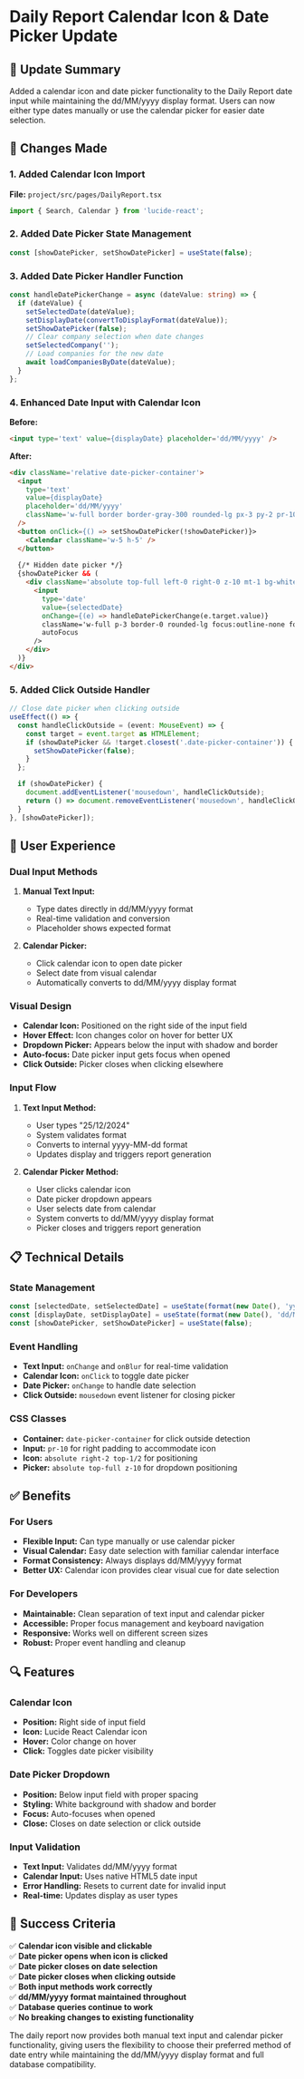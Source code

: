 # Daily Report Calendar Icon & Date Picker Update

## 🎯 Update Summary

Added a calendar icon and date picker functionality to the Daily Report date input while maintaining the dd/MM/yyyy display format. Users can now either type dates manually or use the calendar picker for easier date selection.

## 🔧 Changes Made

### 1. Added Calendar Icon Import

**File:** `project/src/pages/DailyReport.tsx`

```typescript
import { Search, Calendar } from 'lucide-react';
```

### 2. Added Date Picker State Management

```typescript
const [showDatePicker, setShowDatePicker] = useState(false);
```

### 3. Added Date Picker Handler Function

```typescript
const handleDatePickerChange = async (dateValue: string) => {
  if (dateValue) {
    setSelectedDate(dateValue);
    setDisplayDate(convertToDisplayFormat(dateValue));
    setShowDatePicker(false);
    // Clear company selection when date changes
    setSelectedCompany('');
    // Load companies for the new date
    await loadCompaniesByDate(dateValue);
  }
};
```

### 4. Enhanced Date Input with Calendar Icon

**Before:**
```html
<input type='text' value={displayDate} placeholder='dd/MM/yyyy' />
```

**After:**
```html
<div className='relative date-picker-container'>
  <input 
    type='text' 
    value={displayDate} 
    placeholder='dd/MM/yyyy'
    className='w-full border border-gray-300 rounded-lg px-3 py-2 pr-10'
  />
  <button onClick={() => setShowDatePicker(!showDatePicker)}>
    <Calendar className='w-5 h-5' />
  </button>
  
  {/* Hidden date picker */}
  {showDatePicker && (
    <div className='absolute top-full left-0 right-0 z-10 mt-1 bg-white border border-gray-300 rounded-lg shadow-lg'>
      <input
        type='date'
        value={selectedDate}
        onChange={(e) => handleDatePickerChange(e.target.value)}
        className='w-full p-3 border-0 rounded-lg focus:outline-none focus:ring-2 focus:ring-blue-500'
        autoFocus
      />
    </div>
  )}
</div>
```

### 5. Added Click Outside Handler

```typescript
// Close date picker when clicking outside
useEffect(() => {
  const handleClickOutside = (event: MouseEvent) => {
    const target = event.target as HTMLElement;
    if (showDatePicker && !target.closest('.date-picker-container')) {
      setShowDatePicker(false);
    }
  };

  if (showDatePicker) {
    document.addEventListener('mousedown', handleClickOutside);
    return () => document.removeEventListener('mousedown', handleClickOutside);
  }
}, [showDatePicker]);
```

## 🚀 User Experience

### Dual Input Methods

1. **Manual Text Input:**
   - Type dates directly in dd/MM/yyyy format
   - Real-time validation and conversion
   - Placeholder shows expected format

2. **Calendar Picker:**
   - Click calendar icon to open date picker
   - Select date from visual calendar
   - Automatically converts to dd/MM/yyyy display format

### Visual Design

- **Calendar Icon:** Positioned on the right side of the input field
- **Hover Effect:** Icon changes color on hover for better UX
- **Dropdown Picker:** Appears below the input with shadow and border
- **Auto-focus:** Date picker input gets focus when opened
- **Click Outside:** Picker closes when clicking elsewhere

### Input Flow

1. **Text Input Method:**
   - User types "25/12/2024"
   - System validates format
   - Converts to internal yyyy-MM-dd format
   - Updates display and triggers report generation

2. **Calendar Picker Method:**
   - User clicks calendar icon
   - Date picker dropdown appears
   - User selects date from calendar
   - System converts to dd/MM/yyyy display format
   - Picker closes and triggers report generation

## 📋 Technical Details

### State Management
```typescript
const [selectedDate, setSelectedDate] = useState(format(new Date(), 'yyyy-MM-dd')); // For DB
const [displayDate, setDisplayDate] = useState(format(new Date(), 'dd/MM/yyyy'));   // For UI
const [showDatePicker, setShowDatePicker] = useState(false);                        // For picker
```

### Event Handling
- **Text Input:** `onChange` and `onBlur` for real-time validation
- **Calendar Icon:** `onClick` to toggle date picker
- **Date Picker:** `onChange` to handle date selection
- **Click Outside:** `mousedown` event listener for closing picker

### CSS Classes
- **Container:** `date-picker-container` for click outside detection
- **Input:** `pr-10` for right padding to accommodate icon
- **Icon:** `absolute right-2 top-1/2` for positioning
- **Picker:** `absolute top-full z-10` for dropdown positioning

## ✅ Benefits

### For Users
- **Flexible Input:** Can type manually or use calendar picker
- **Visual Calendar:** Easy date selection with familiar calendar interface
- **Format Consistency:** Always displays dd/MM/yyyy format
- **Better UX:** Calendar icon provides clear visual cue for date selection

### For Developers
- **Maintainable:** Clean separation of text input and calendar picker
- **Accessible:** Proper focus management and keyboard navigation
- **Responsive:** Works well on different screen sizes
- **Robust:** Proper event handling and cleanup

## 🔍 Features

### Calendar Icon
- **Position:** Right side of input field
- **Icon:** Lucide React Calendar icon
- **Hover:** Color change on hover
- **Click:** Toggles date picker visibility

### Date Picker Dropdown
- **Position:** Below input field with proper spacing
- **Styling:** White background with shadow and border
- **Focus:** Auto-focuses when opened
- **Close:** Closes on date selection or click outside

### Input Validation
- **Text Input:** Validates dd/MM/yyyy format
- **Calendar Input:** Uses native HTML5 date input
- **Error Handling:** Resets to current date for invalid input
- **Real-time:** Updates display as user types

## 🎉 Success Criteria

✅ **Calendar icon visible and clickable**  
✅ **Date picker opens when icon is clicked**  
✅ **Date picker closes on date selection**  
✅ **Date picker closes when clicking outside**  
✅ **Both input methods work correctly**  
✅ **dd/MM/yyyy format maintained throughout**  
✅ **Database queries continue to work**  
✅ **No breaking changes to existing functionality**

The daily report now provides both manual text input and calendar picker functionality, giving users the flexibility to choose their preferred method of date entry while maintaining the dd/MM/yyyy display format and full database compatibility.


